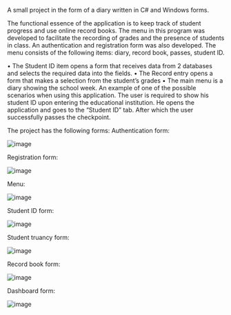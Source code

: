 A small project in the form of a diary written in C# and Windows forms. 

The functional essence of the application is to keep track of student progress and use online record books.
The menu in this program was developed to facilitate the recording of grades and the presence of students in class.
An authentication and registration form was also developed.
The menu consists of the following items: diary, record book, passes, student ID.

• The Student ID item opens a form that receives data from 2 databases and selects the required data into the fields.
• The Record entry opens a form that makes a selection from the student’s grades
• The main menu is a diary showing the school week.
An example of one of the possible scenarios when using this application. The user is required to show his student ID upon entering the educational institution. 
He opens the application and goes to the “Student ID” tab. After which the user successfully passes the checkpoint.

The project has the following forms:
Authentication form:

![image](https://github.com/marsel-mkh/diary_for_kai/assets/156915440/0a8be6cc-42e6-44fb-beac-a913f607022a)

Registration form:

![image](https://github.com/marsel-mkh/diary_for_kai/assets/156915440/1e494995-faf8-47d1-aa63-9cda8c6b2438)

Menu: 

![image](https://github.com/marsel-mkh/diary_for_kai/assets/156915440/68ebe25d-71ee-499b-ba97-3d92f270d851)

Student ID form:

![image](https://github.com/marsel-mkh/diary_for_kai/assets/156915440/c52b37dc-e629-4ec9-8582-d0420257b24c)

Student truancy form:

![image](https://github.com/marsel-mkh/diary_for_kai/assets/156915440/2c7222ab-6795-4780-961c-34548acdc3ca)

Record book form:

![image](https://github.com/marsel-mkh/diary_for_kai/assets/156915440/b0f485ac-cef6-44e6-8b09-28961cdcba8b)

Dashboard form:

![image](https://github.com/marsel-mkh/diary_for_kai/assets/156915440/fde48452-fb04-41bd-9eca-b77c3538f81b)






